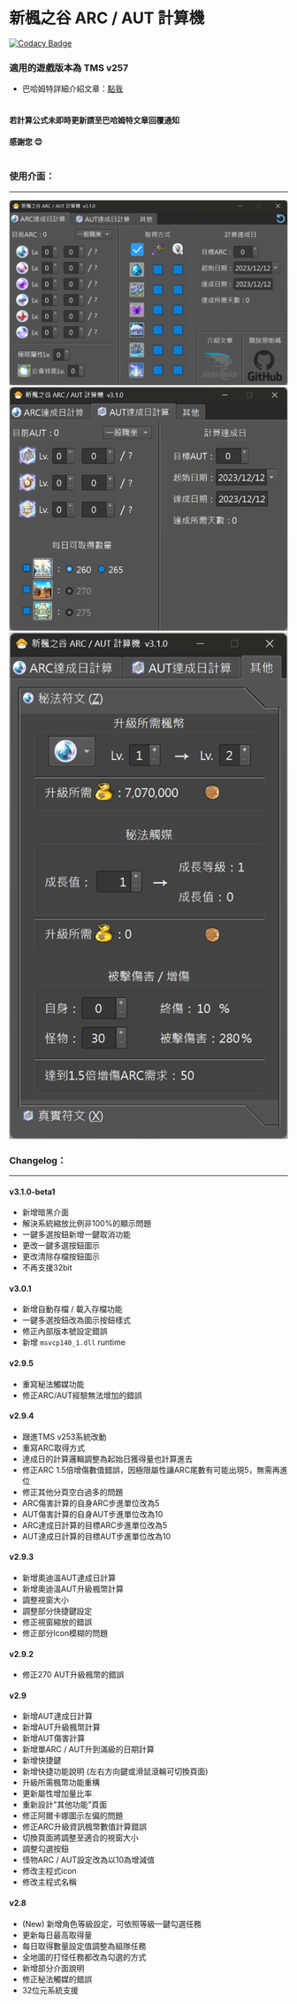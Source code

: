 新楓之谷 ARC / AUT 計算機
=====

[![Codacy Badge](https://app.codacy.com/project/badge/Grade/020d720a719a400082f1ef7b1d1aa39e)](https://www.codacy.com/gh/WhatTheBlock/MapleStory-ARC-Calculator/dashboard?utm_source=github.com&amp;utm_medium=referral&amp;utm_content=WhatTheBlock/MapleStory-ARC-Calculator&amp;utm_campaign=Badge_Grade)

### 適用的遊戲版本為 TMS v257

- 巴哈姆特詳細介紹文章：[點我](https://forum.gamer.com.tw/C.php?bsn=7650&snA=1000541) <br><br>

#### 若計算公式未即時更新請至巴哈姆特文章回覆通知
#### 感謝您 😊 <br><br>

### 使用介面：
----
![ui_1.png](/ui_1.png) <br>
![ui_2.png](/ui_2.png) <br>
![ui_3.png](/ui_3.png)

### Changelog：
----

#### v3.1.0-beta1
- 新增暗黑介面
- 解決系統縮放比例非100%的顯示問題
- 一鍵多選按鈕新增一鍵取消功能
- 更改一鍵多選按鈕圖示
- 更改清除存檔按鈕圖示
- 不再支援32bit

#### v3.0.1
- 新增自動存檔 / 載入存檔功能
- 一鍵多選按鈕改為圖示按鈕樣式
- 修正內部版本號設定錯誤
- 新增 `msvcp140_1.dll` runtime

#### v2.9.5
- 重寫秘法觸媒功能
- 修正ARC/AUT經驗無法增加的錯誤

#### v2.9.4
- 跟進TMS v253系統改動
- 重寫ARC取得方式
- 達成日的計算邏輯調整為起始日獲得量也計算進去
- 修正ARC 1.5倍增傷數值錯誤，因極限屬性讓ARC尾數有可能出現5，無需再進位
- 修正其他分頁空白過多的問題
- ARC傷害計算的自身ARC步進單位改為5
- AUT傷害計算的自身AUT步進單位改為10
- ARC達成日計算的目標ARC步進單位改為5
- AUT達成日計算的目標AUT步進單位改為10

#### v2.9.3
- 新增奧迪溫AUT達成日計算
- 新增奧迪溫AUT升級楓幣計算
- 調整視窗大小
- 調整部分快捷鍵設定
- 修正視窗縮放的錯誤
- 修正部分Icon模糊的問題

#### v2.9.2
- 修正270 AUT升級楓幣的錯誤

#### v2.9
- 新增AUT達成日計算
- 新增AUT升級楓幣計算
- 新增AUT傷害計算
- 新增單ARC / AUT升到滿級的日期計算
- 新增快捷鍵 
- 新增快捷功能說明 (左右方向鍵或滑鼠滾輪可切換頁面)
- 升級所需楓幣功能重構
- 更新屬性增加量比率
- 重新設計"其他功能"頁面
- 修正阿爾卡娜圖示左偏的問題
- 修正ARC升級資訊楓幣數值計算錯誤
- 切換頁面將調整至適合的視窗大小
- 調整勾選按鈕
- 怪物ARC / AUT設定改為以10為增減值
- 修改主程式icon
- 修改主程式名稱

#### v2.8
- (New) 新增角色等級設定，可依照等級一鍵勾選任務
- 更新每日最高取得量
- 每日取得數量設定值調整為組隊任務
- 全地圖的打怪任務都改為勾選的方式
- 新增部分介面說明
- 修正秘法觸媒的錯誤
- 32位元系統支援
